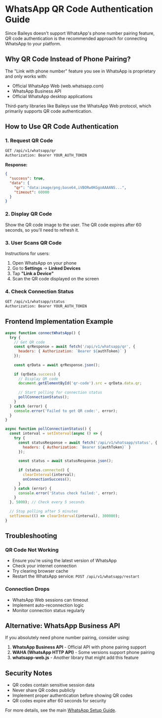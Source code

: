 # WhatsApp QR Code Authentication Guide

Since Baileys doesn't support WhatsApp's phone number pairing feature, QR code authentication is the recommended approach for connecting WhatsApp to your platform.

## Why QR Code Instead of Phone Pairing?

The "Link with phone number" feature you see in WhatsApp is proprietary and only works with:
- Official WhatsApp Web (web.whatsapp.com)
- WhatsApp Business API
- Official WhatsApp desktop applications

Third-party libraries like Baileys use the WhatsApp Web protocol, which primarily supports QR code authentication.

## How to Use QR Code Authentication

### 1. Request QR Code

```bash
GET /api/v1/whatsapp/qr
Authorization: Bearer YOUR_AUTH_TOKEN
```

**Response:**
```json
{
  "success": true,
  "data": {
    "qr": "data:image/png;base64,iVBORw0KGgoAAAANS...",
    "timeout": 60000
  }
}
```

### 2. Display QR Code

Show the QR code image to the user. The QR code expires after 60 seconds, so you'll need to refresh it.

### 3. User Scans QR Code

Instructions for users:
1. Open WhatsApp on your phone
2. Go to **Settings** → **Linked Devices**
3. Tap **"Link a Device"**
4. Scan the QR code displayed on the screen

### 4. Check Connection Status

```bash
GET /api/v1/whatsapp/status
Authorization: Bearer YOUR_AUTH_TOKEN
```

## Frontend Implementation Example

```javascript
async function connectWhatsApp() {
  try {
    // Get QR code
    const qrResponse = await fetch('/api/v1/whatsapp/qr', {
      headers: { Authorization: `Bearer ${authToken}` }
    });
    
    const qrData = await qrResponse.json();
    
    if (qrData.success) {
      // Display QR code
      document.getElementById('qr-code').src = qrData.data.qr;
      
      // Start polling for connection status
      pollConnectionStatus();
    }
  } catch (error) {
    console.error('Failed to get QR code:', error);
  }
}

async function pollConnectionStatus() {
  const interval = setInterval(async () => {
    try {
      const statusResponse = await fetch('/api/v1/whatsapp/status', {
        headers: { Authorization: `Bearer ${authToken}` }
      });
      
      const status = await statusResponse.json();
      
      if (status.connected) {
        clearInterval(interval);
        onConnectionSuccess();
      }
    } catch (error) {
      console.error('Status check failed:', error);
    }
  }, 5000); // Check every 5 seconds
  
  // Stop polling after 5 minutes
  setTimeout(() => clearInterval(interval), 300000);
}
```

## Troubleshooting

### QR Code Not Working
- Ensure you're using the latest version of WhatsApp
- Check your internet connection
- Try clearing browser cache
- Restart the WhatsApp service: `POST /api/v1/whatsapp/restart`

### Connection Drops
- WhatsApp Web sessions can timeout
- Implement auto-reconnection logic
- Monitor connection status regularly

## Alternative: WhatsApp Business API

If you absolutely need phone number pairing, consider using:

1. **WhatsApp Business API** - Official API with phone pairing support
2. **WAHA (WhatsApp HTTP API)** - Some versions support phone pairing
3. **whatsapp-web.js** - Another library that might add this feature

## Security Notes

- QR codes contain sensitive session data
- Never share QR codes publicly
- Implement proper authentication before showing QR codes
- QR codes expire after 60 seconds for security

For more details, see the main [WhatsApp Setup Guide](./WHATSAPP_SETUP.md).
